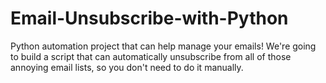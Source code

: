 # Email-Unsubscribe-with-Python
Python automation project that can help manage your emails! We're going to build a script that can automatically unsubscribe from all of those annoying email lists, so you don't need to do it manually.
